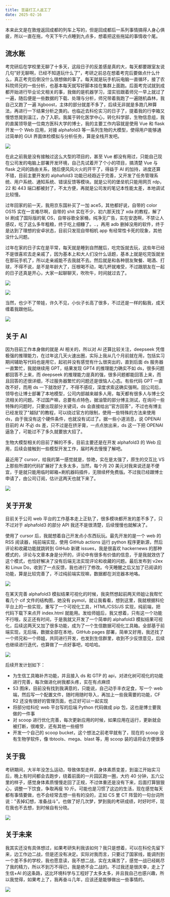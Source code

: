 ```yaml
---
title: 苦逼打工人返工了
date: 2025-02-16
---
```


本来此文是在敦煌返回成都的列车上写的，但是回成都后一系列事情搞得人身心俱疲，所以一直在拖，今天下午六点睡到九点多，想着把这些拖延的事情收个尾。

<!--more-->

## 流水账

考完研后在学校里无聊了十多天，这段日子的反差感是真的大，每天都要跟室友说几句"好无聊啊，已经不知道玩什么了"，考研之前总在想着考完后要做点什么什么，真正考完后倒没什么很想做的事了。每天就是玩手机玩电脑一直循环，接了农科院师兄的一些分析，也基本每天就写好脚本挂在集群上面跑。后面考完试就到成都开始进行毕业论文相关的事，我做的是机器学习，湿实验跟着师兄一早上就过了一遍，随后便是一些数据的下载、处理与分析，师兄带着我跑了一遍随机森林，我自己又跑了一遍 Xgboost，主体的部分就差不多了，后续无非就是多跑几种算法，再进行一下结果分析之类的。也临近去科伦实习的日子了，提着我的行李箱又慢悠悠晃到温江，办了入职。我属于转化医学中心，转化科学部，生物信息组，我的直属领导是一位南方医科大学的博士，我的主要工作内容就是使用 Vue 和 flask 开发一个 Web 应用，对接 alphafold3 等一系列生物的大模型，使得用户能够通过简单的 GUI 界面体检模拟与分析任务，算是全栈开发吧。

![](https://images.yuanj.top/blog/20250216232323.png)

在此之前我是没有接触过这么大型的项目的，甚至 Vue 都没有用过，只能自己现在公司发的电脑上部署开发环境，自己先试着开了个小的项目，搞清楚 Vue 与 flask 之间的路由关系，随后便风风火火的开干了，得益于 AI 的加持，进度还算不错，目前主要开发的 alphafold3 功能已经趋近于完善，又开发了任务管理系统、用户系统、通知系统、错误反馈等模块。就是公司的堡垒机只能用网页 rdp，22 和 443 端口都被封了，不太方便，再就是公司发的笔记本性能太差，本地调试比较慢。

过年回家的前一天，我用京东国补买了一加 ace5，其他都好说，自带的 color OS15 实在一言难尽啊，自带的 shit 实在不少，初六那天找了 xda 的教程，解了 bl 刷成了国际版的氧 OS，自带谷歌全家桶，纯净无广告，实在安逸啊，不禁让人感叹，吃了这么多年粗粮，终于吃上细糠了。..，再用 adb 删掉没用的软件，终于是达到了理想的安卓状态，目前只发现自带相机 app 有经常性卡死的现象，其他没什么问题。

过年在家的日子实在是平常，每天就是睡到自然醒后，吃完饭就去玩，这些年已经不是很喜欢去走亲戚了，因为基本上和大人们没什么话题，基本上就是吃完饭就坐在那玩手机了，所以走亲戚能不去我就不去。然后就是和各种朋友聚餐、喝酒、打球，不得不说，是不是年龄大了，压根喝不动，喝几杯就难受，不过跟朋友在一起的日子还真是开心，大家一起聊聊天，吹吹牛，时间就过去了。

![](https://images.yuanj.top/blog/20250216233939.png)

![](https://images.yuanj.top/blog/20250216232604.png)

当然，也少不了带娃，许久不见，小伙子长高了很多，不过还是一样的黏我，成天缠着我跟他玩。

![](https://images.yuanj.top/blog/20250216232753.png)

## 关于 AI

因为目前工作本身做的就是 AI 相关的，所以对 AI 还算比较关注，deepseek 凭借极强的推理能力，在过年这几天火速出圈，实际上我从几个月前就在用，包括实习期间辅助写代码也是用它，起初并没有感觉有什么很突出的，直到后面 ds 服务器一直繁忙，我就继续用 GPT，结果发现 GPT4 的推理能力确实不如 ds，很多问题都回答不上来，而 deepseek 的推理能力是真的强，很多问题都能回答上来，而且回答的还很详细，不过服务器繁忙的问题还是很恼人心态。有些代码 GPT 一直改不好，而用 ds 一下就改好了，不得不感叹，深度求索这确实强啊。回公司后，领导也让博士部署了本地模型，公司内部越来越多人用，每天都有很多人与博士交流相关的问题。不过国产嘛，总要有点特色，据油管的部分博主测试，在询问一些特殊的问题时，只要出现部分关键词，ds 会直接给出"官方回答"，不过也有博主已经发现了"越狱"的教程，可以绕过官方的限制，使用一些特殊的方法来使用 ds，由于我没有这个硬件条件，也就没有试过了。据一些小道消息，说 OPENAI 目前的 AI 不必 ds 差，只不过是在挤牙膏，一点点放出来，ds 这一下把 OPENAI 逼急了，可能过不了多久就要放大招了。

生物大模型相关的目前了解的不多，目前主要还是在开发 alphafold3 的 Web 应用，后续会接触到一些模型开发工作，届时再去慢慢了解吧。

最近用了 cursor，给我的第一感觉就是，惊艳，实在是太强了，原生的交互比 VS 上那些所谓的代码扩展好了太多太多，当然，每个月 20 美元对我来说还是不便宜，于是就只能用临时邮箱+刷机器码插件，无限续杯免费版。不过我已经跟博士申请了，由公司订阅，估计这两天也就下来了。

![](https://images.yuanj.top/blog/20250216232928.png)

## 关于开发

目前关于公司 web 平台的工作基本走上正轨了，很多模块都开发的差不多了，只不过对于 alphafold3 的部分 API 我还不是很清楚，后续慢慢也就解决了。

使用了 cursor 后，我就想着自己开发点小东西玩玩。最先开发的是一个 web 的 RSS 阅读器，纯前端实现，使用 GitHub actions 运行 python 程序更新源，然后评论和收藏功能就跳转到 GitHub 新建 issues，我是很喜欢 hackernews 的那种模式的，评论与文章本身是分开的，评论中有很多有价值的信息，于是我就效仿了这个模式，也恰好解决了没有后端无法实现评论和收藏的问题。最后发布到 v2ex 和 Linux Do，收到了一点反馈，我也进行了修改。今天睡醒之后又加了已阅读的功能，算是比较完善了，不过纯前端实现嘛，数据都在浏览器本地咯。

![](https://images.yuanj.top/blog/20250216233100.png)

在某天完善 alphafold3 模拟结果可视化的时候，我突然想起前两天师姐让我帮忙看几个 cif 文件的结构图，她没有 pymol，就让我看看，想到这里，我就根据科伦平台上的一些实现，重写了一个可视化工具，HTML/CSS/JS 实现，纯前端，把代码下载下来点开 index.html 就能用。发给师姐后，我又想着，只有这一个功能不行哦，反正还有时间，于是我就又开发了一个简单的 alphafold3 模拟结果可视化，后续这两天又加了很多功能，成为了一个生信数据可视化工具箱。全部基于前端实现，无后端，数据全部在本地，GitHub pages 部署，简单又好用，我还找了一个师兄和一个师姐，共同进行开发，也发到生信群里，收到不少反馈意见，后续也继续进行迭代，也算做了一点好事吧，哈哈哈。

![](https://images.yuanj.top/blog/20250216233218.png)

后续开发计划如下：

- 为生信工具箱补齐功能，并且接入 ds 和 GTP 的 api，对进化树可视化的功能进行完善，每次做进化树我都头疼，实在有点麻烦
- S3 图床，目前没有找到我满意的，只能说，自己动手丰衣足食，写一个 web 端，然后写一个配置文件，随时用随时导入，再加上一些我需要的功能，CF R2 还没有很好的管理页面，也正好可以一起实现
- 将部分给科伦 web 平台写的后端 Python 代码做成 pip 包，这也是博士要我做的一件事
- 对 scoop 进行优化完善，每次更新应用的时候，如果应用在运行，更新就会被打断，很难受，还有其他一些细节
- 开发一个自己的 scoop bucket，这个想法之前老早就有了，现在的 scoop 没有生物学软件，像 tbtools、mega、blast 等，用 scoop 装的话将会方便很多

## 关于我

考研期间，大半年没怎么运动，导致体型走样，身体素质变差，到温江开始实习后，晚上有时间都会去跑步，绕着前面的一片园区跑一圈，大约 40 分钟，五六公里的样子，感觉身体素质慢慢走回了正规，不过体重还是没有下来，后面打算狠狠心，调整一下饮食，争取再瘦 10 斤。可能也是习惯了这边的生活，现在感觉每天都有事情要做，也不会经常去想一些有的没的，正如 CS 里 CT 阵营的一句台词所说："丢掉幻想，准备战斗"。也做了好几次梦，梦到我的考研成绩，时好时坏，现在我也不去想，到时候自有分晓。

![](https://images.yuanj.top/blog/20250216234130.png)

## 关于未来

我其实还没有具体想过，如果考研失利我该如何？我只是想着，可以在科伦先留下来，边工作边二战，但是还没有决定。实际对我而言，只要过了国家线，能调剂到一个差不多的学校，我也愿意读，我不想二战，实在太痛苦了，感觉一战已经耗尽了我的精力，所以不到万不得已，我是绝不会二战的。不过我还是很庆幸，走上了生信+AI 的这条路，这比环境科学与工程好了太多太多，并且我自己也感兴趣，所以我觉得，如果考上了，我再奋斗几年，应该还是能够做出一些事情的。

![](https://images.yuanj.top/blog/20250216234203.png)